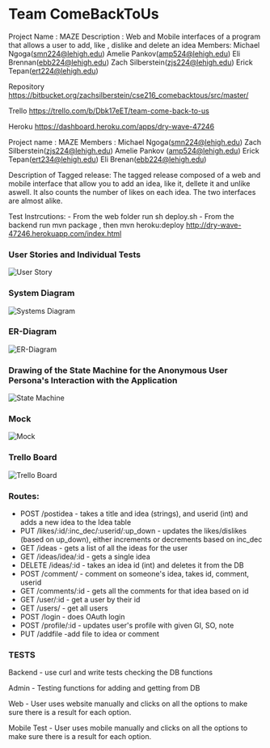 # Team ComeBackToUs

Project Name : MAZE
Description : Web and Mobile interfaces of a program that allows a user to add, like , dislike and delete an idea
Members: Michael Ngoga(smn224@lehigh.edu)
Amelie Pankov(amp524@lehigh.edu)
Eli Brennan(ebb224@lehigh.edu)
Zach Silberstein(zjs224@lehigh.edu)
Erick Tepan(ert224@lehigh.edu) 


Repository <https://bitbucket.org/zachsilberstein/cse216_comebacktous/src/master/>

Trello <https://trello.com/b/Dbk17eET/team-come-back-to-us>

Heroku <https://dashboard.heroku.com/apps/dry-wave-47246>

Project name : MAZE
Members : Michael Ngoga(smn224@lehigh.edu)
Zach Silberstein(zjs224@lehigh.edu)
Amelie Pankov (amp524@lehigh.edu)
Erick Tepan(ert234@lehigh.edu)
Eli Brenan(ebb224@lehigh.edu)

Description of Tagged release: The tagged release composed of a web and mobile interface that allow you to add an idea, like it, dellete it and unlike aswell.
It also counts the number of likes on each idea. The two interfaces are almost alike.

Test Instrcutions: - From the web folder run sh deploy.sh - From the backend run mvn package , then mvn heroku:deploy http://dry-wave-47246.herokuapp.com/index.html

### User Stories and Individual Tests

![User Story](./docs/userStory.jpg)

### System Diagram

![Systems Diagram](./docs/systemsDiagram.png)

### ER-Diagram

![ER-Diagram](./docs/ERDiagram.png)

### Drawing of the State Machine for the Anonymous User Persona's Interaction with the Application

![State Machine](./docs/state.jpg)

### Mock

![Mock](./docs/mock.JPG)

### Trello Board

![Trello Board](./docs/trello.jpg)

### Routes:
* POST /postidea - takes a title and idea (strings), and userid (int) and adds a new idea to the Idea table
* PUT /likes/:id/:inc_dec/:userid/:up_down - updates the likes/dislikes (based on up_down), either increments or decrements based on inc_dec
* GET /ideas - gets a list of all the ideas for the user
* GET /ideas/idea/:id - gets a single idea 
* DELETE /ideas/:id - takes an idea id (int) and deletes it from the DB
* POST /comment/ - comment on someone's idea, takes id, comment, userid
* GET /comments/:id - gets all the comments for that idea based on id
* GET /user/:id - get a user by their id
* GET /users/ - get all users 
* POST /login - does OAuth login
* POST /profile/:id - updates user's profile with given GI, SO, note
* PUT /addfile -add file to idea or comment





### TESTS

Backend - use curl and write tests checking the DB functions

Admin - Testing functions for adding and getting from DB

Web - User uses website manually and clicks on all the options to make sure there is a result for each option.

Mobile Test - User uses mobile manually and clicks on all the options to make sure there is a result for each option.
